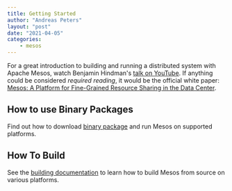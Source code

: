 ```yaml
---
title: Getting Started
author: "Andreas Peters"
layout: "post"
date: "2021-04-05"
categories:
    - mesos
---
```


<p>For a great introduction to building and running a distributed system with Apache Mesos, watch Benjamin Hindman's <a href="https://www.youtube.com/watch?v=hTcZGODnyf0">talk on YouTube</a>. If anything could be considered <i>required reading</i>, it would be the official white paper: <a href="https://people.eecs.berkeley.edu/~alig/papers/mesos.pdf">Mesos: A Platform for Fine-Grained Resource Sharing in the Data Center</a>.</p>

## How to use Binary Packages

Find out how to download [binary package](https://aventer-ug.github.io/mesos-docs/binary-packages.html) and run Mesos on supported platforms.

## How To Build

See the [building documentation](https://aventer-ug.github.io/mesos-docs/building.html) to learn how to build Mesos from source on various platforms.


